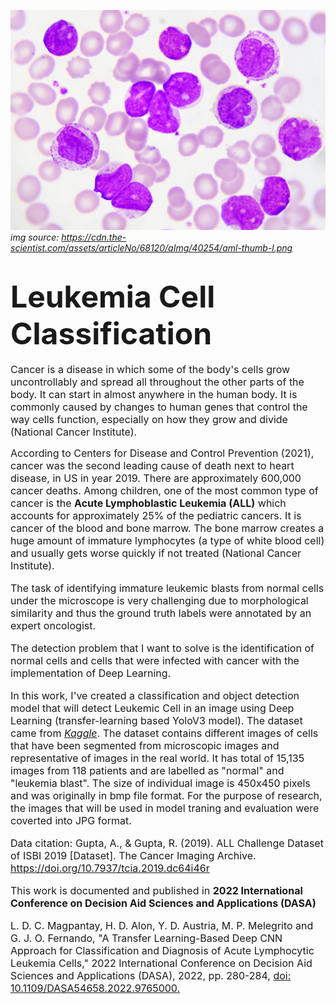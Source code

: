 ![cell image](/resources/leukemia-cell.png)
*img source: https://cdn.the-scientist.com/assets/articleNo/68120/aImg/40254/aml-thumb-l.png*
# <b><font size=10> Leukemia Cell Classification </b></font>

<p><font size=3> Cancer is a disease in which some of the body's cells grow uncontrollably and spread all throughout the other parts of the body. It can start in almost anywhere in the human body. It is commonly caused by changes to human genes that control the way cells function, especially on how they grow and divide (National Cancer Institute). 

According to Centers for Disease and Control Prevention (2021), cancer was the second leading cause of death next to heart disease, in US in year 2019. There are approximately 600,000 cancer deaths. Among children, one of the most common type of cancer is the **Acute Lymphoblastic Leukemia (ALL)** which accounts for approximately 25% of the pediatric cancers. It is cancer of the blood and bone marrow. The bone marrow creates a huge amount of immature lymphocytes (a type of white blood cell) and usually gets worse quickly if not treated (National Cancer Institute). 

The task of identifying immature leukemic blasts from normal cells under the microscope is very challenging due to morphological similarity and thus the ground truth labels were annotated by an expert oncologist. 

The detection problem that I want to solve is the identification of normal cells and cells that were infected with cancer with the implementation of Deep Learning. 

In this work, I've created a classification and object detection model that will detect Leukemic Cell in an image using Deep Learning (transfer-learning based YoloV3 model). The dataset came from *[Kaggle](https://www.kaggle.com/andrewmvd/leukemia-classification)*. The dataset contains different images of cells that have been segmented from microscopic images and representative of images in the real world. It has total of 15,135 images from 118 patients and are labelled as "normal" and "leukemia blast". The size of individual image is 450x450 pixels and was originally in bmp file format. For the purpose of research, the images that will be used in model traning and evaluation were coverted into JPG format. 

Data citation: Gupta, A., & Gupta, R. (2019). ALL Challenge Dataset of ISBI 2019 [Dataset]. The Cancer Imaging Archive. https://doi.org/10.7937/tcia.2019.dc64i46r <p>

This work is documented and published in **2022 International Conference on Decision Aid Sciences and Applications (DASA)**

L. D. C. Magpantay, H. D. Alon, Y. D. Austria, M. P. Melegrito and G. J. O. Fernando, "A Transfer Learning-Based Deep CNN Approach for Classification and Diagnosis of Acute Lymphocytic Leukemia Cells," 2022 International Conference on Decision Aid Sciences and Applications (DASA), 2022, pp. 280-284, [doi: 10.1109/DASA54658.2022.9765000.](https://doi.org/10.1109/DASA54658.2022.9765000)


